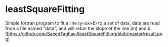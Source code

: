 # leastSquareFitting
Simple fortran program to fit a line (y=ax+b) to a set of data, data are read from a file named "data", and will retun the slope of the line (m)  and b.
[https://github.com/SaeedTaghavi/leastSquareFitting/blob/master/result.png]
